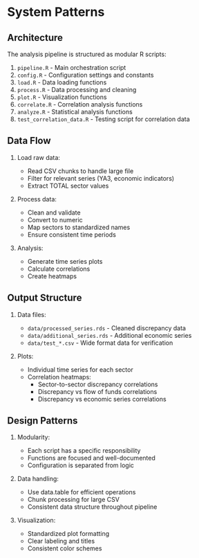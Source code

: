 # System Patterns

## Architecture

The analysis pipeline is structured as modular R scripts:

1. `pipeline.R` - Main orchestration script
2. `config.R` - Configuration settings and constants
3. `load.R` - Data loading functions
4. `process.R` - Data processing and cleaning
5. `plot.R` - Visualization functions
6. `correlate.R` - Correlation analysis functions
7. `analyze.R` - Statistical analysis functions
8. `test_correlation_data.R` - Testing script for correlation data

## Data Flow

1. Load raw data:
   - Read CSV chunks to handle large file
   - Filter for relevant series (YA3, economic indicators)
   - Extract TOTAL sector values

2. Process data:
   - Clean and validate
   - Convert to numeric
   - Map sectors to standardized names
   - Ensure consistent time periods

3. Analysis:
   - Generate time series plots
   - Calculate correlations
   - Create heatmaps

## Output Structure

1. Data files:
   - `data/processed_series.rds` - Cleaned discrepancy data
   - `data/additional_series.rds` - Additional economic series
   - `data/test_*.csv` - Wide format data for verification

2. Plots:
   - Individual time series for each sector
   - Correlation heatmaps:
     - Sector-to-sector discrepancy correlations
     - Discrepancy vs flow of funds correlations
     - Discrepancy vs economic series correlations

## Design Patterns

1. Modularity:
   - Each script has a specific responsibility
   - Functions are focused and well-documented
   - Configuration is separated from logic

2. Data handling:
   - Use data.table for efficient operations
   - Chunk processing for large CSV
   - Consistent data structure throughout pipeline

3. Visualization:
   - Standardized plot formatting
   - Clear labeling and titles
   - Consistent color schemes
